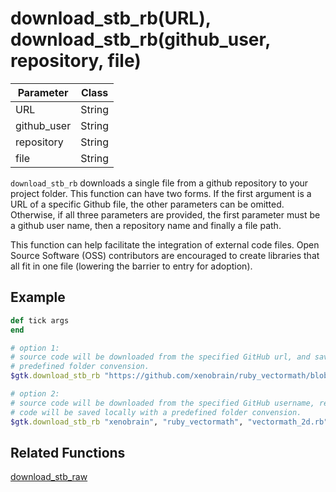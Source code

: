 # download_stb_rb(URL), download_stb_rb(github_user, repository, file)

| Parameter | Class |
| --- | --- |
| URL | String |
| github_user | String |
| repository | String |
| file | String |

`download_stb_rb` downloads a single file from a github repository to your project folder.  This function can have two forms.  If the first argument is a URL of a specific Github file, the other parameters can be omitted.  
Otherwise, if all three parameters are provided, the first parameter must be a github user name, then a repository name and finally a file path.  

This function can help facilitate the integration of external code files. Open Source Software (OSS) contributors are encouraged to create libraries that all fit in one file (lowering the barrier to entry for adoption).

## Example

```ruby
def tick args
end

# option 1:
# source code will be downloaded from the specified GitHub url, and saved locally with a
# predefined folder convension.
$gtk.download_stb_rb "https://github.com/xenobrain/ruby_vectormath/blob/main/vectormath_2d.rb"

# option 2:
# source code will be downloaded from the specified GitHub username, repository, and file.
# code will be saved locally with a predefined folder convension.
$gtk.download_stb_rb "xenobrain", "ruby_vectormath", "vectormath_2d.rb"
```

## Related Functions

[download_stb_raw](download_stb_raw.md)
